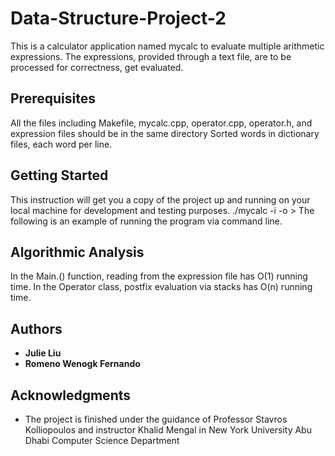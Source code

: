 # Data-Structure-Project-2

This is a calculator application named mycalc to evaluate multiple arithmetic expressions. 
The expressions, provided through a text file, are to be processed for correctness, get evaluated.

## Prerequisites

All the files including Makefile, mycalc.cpp, operator.cpp, operator.h, and expression files should be in the same directory
Sorted words in dictionary files, each word per line.

## Getting Started

This instruction will get you a copy of the project up and running on your local machine for development and testing purposes. 
./mycalc -i <inputfile> -o <outputfile>>
The following is an example of running the program via command line.

## Algorithmic Analysis

In the Main.() function, reading from the expression file has O(1) running time.
In the Operator class, postfix evaluation via stacks has O(n) running time. 

## Authors

* **Julie Liu** 
* **Romeno Wenogk Fernando** 

## Acknowledgments

* The project is finished under the guidance of Professor Stavros Kolliopoulos and instructor Khalid Mengal in New York University Abu Dhabi Computer Science Department

